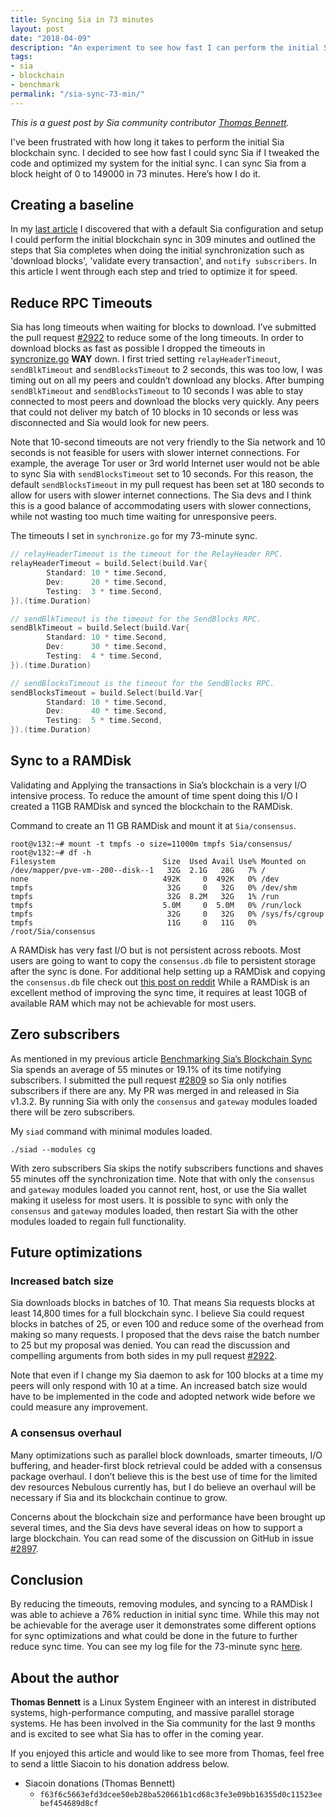 ```yaml
---
title: Syncing Sia in 73 minutes
layout: post
date: "2018-04-09"
description: "An experiment to see how fast I can perform the initial Sia blockchain sync"
tags:
- sia
- blockchain
- benchmark
permalink: "/sia-sync-73-min/"
---
```


*This is a guest post by Sia community contributor [Thomas Bennett](https://github.com/tbenz9).*

I've been frustrated with how long it takes to perform the initial Sia blockchain sync.  I decided to see how fast I could sync Sia if I tweaked the code and optimized my system for the initial sync.  I can sync Sia from a block height of 0 to 149000 in 73 minutes.  Here’s how I do it.

## Creating a baseline

In my [last article](https://blog.spaceduck.io/sia-blockchain-sync/) I discovered that with a default Sia configuration and setup I could perform the initial blockchain sync in 309 minutes and outlined the steps that Sia completes when doing the initial synchronization such as 'download blocks', 'validate every transaction', and `notify subscribers`.  In this article I went through each step and tried to optimize it for speed.

## Reduce RPC Timeouts

Sia has long timeouts when waiting for blocks to download.  I’ve submitted the pull request [#2922](https://github.com/NebulousLabs/Sia/pull/2922) to reduce some of the long timeouts.  In order to download blocks as fast as possible I dropped the timeouts in [syncronize.go](https://github.com/NebulousLabs/Sia/blob/master/modules/consensus/synchronize.go) **WAY** down.  I first tried setting `relayHeaderTimeout`, `sendBlkTimeout` and `sendBlocksTimeout` to 2 seconds, this was too low, I was timing out on all my peers and couldn’t download any blocks.  After bumping `sendBlkTimeout` and `sendBlocksTimeout` to 10 seconds I was able to stay connected to most peers and download the blocks very quickly.  Any peers that could not deliver my batch of 10 blocks in 10 seconds or less was disconnected and Sia would look for new peers.

Note that 10-second timeouts are not very friendly to the Sia network and 10 seconds is not feasible for users with slower internet connections.  For example, the average Tor user or 3rd world Internet user would not be able to sync Sia with `sendBlocksTimeout` set to 10 seconds.  For this reason, the default `sendBlocksTimeout` in my pull request has been set at 180 seconds to allow for users with slower internet connections.  The Sia devs and I think this is a good balance of accommodating users with slower connections, while not wasting too much time waiting for unresponsive peers.

The timeouts I set in `synchronize.go` for my 73-minute sync.

```go
// relayHeaderTimeout is the timeout for the RelayHeader RPC.
relayHeaderTimeout = build.Select(build.Var{
        Standard: 10 * time.Second,
        Dev:      20 * time.Second,
        Testing:  3 * time.Second,
}).(time.Duration)

// sendBlkTimeout is the timeout for the SendBlocks RPC.
sendBlkTimeout = build.Select(build.Var{
        Standard: 10 * time.Second,
        Dev:      30 * time.Second,
        Testing:  4 * time.Second,
}).(time.Duration)

// sendBlocksTimeout is the timeout for the SendBlocks RPC.
sendBlocksTimeout = build.Select(build.Var{
        Standard: 10 * time.Second,
        Dev:      40 * time.Second,
        Testing:  5 * time.Second,
}).(time.Duration)

```

## Sync to a RAMDisk

Validating and Applying the transactions in Sia’s blockchain is a very I/O intensive process. To reduce the amount of time spent doing this I/O I created a 11GB RAMDisk and synced the blockchain to the RAMDisk.

Command to create an 11 GB RAMDisk and mount it at `Sia/consensus`.

```shell
root@v132:~# mount -t tmpfs -o size=11000m tmpfs Sia/consensus/
root@v132:~# df -h
Filesystem                        Size  Used Avail Use% Mounted on
/dev/mapper/pve-vm--200--disk--1   32G  2.1G   28G   7% /
none                              492K     0  492K   0% /dev
tmpfs                              32G     0   32G   0% /dev/shm
tmpfs                              32G  8.2M   32G   1% /run
tmpfs                             5.0M     0  5.0M   0% /run/lock
tmpfs                              32G     0   32G   0% /sys/fs/cgroup
tmpfs                              11G     0   11G   0% /root/Sia/consensus
```

A RAMDisk has very fast I/O but is not persistent across reboots.  Most users are going to want to copy the `consensus.db` file to persistent storage after the sync is done.  For additional help setting up a RAMDisk and copying the `consensus.db` file check out [this post on reddit](https://www.reddit.com/r/siacoin/comments/6tp0ox/turbocharge_your_initial_syncing_to_15min_with/)  While a RAMDisk is an excellent method of improving the sync time, it requires at least 10GB of available RAM which may not be achievable for most users.

## Zero subscribers

As mentioned in my previous article [Benchmarking Sia’s Blockchain Sync](https://blog.spaceduck.io/sia-blockchain-sync/) Sia spends an average of 55 minutes or 19.1% of its time notifying subscribers.  I submitted the pull request [#2809](https://github.com/NebulousLabs/Sia/pull/2809) so Sia only notifies subscribers if there are any.  My PR was merged in and released in Sia v1.3.2.  By running Sia with only the `consensus` and `gateway` modules loaded there will be zero subscribers.

My `siad` command with minimal modules loaded.

```shell
./siad --modules cg
```

With zero subscribers Sia skips the notify subscribers functions and shaves 55 minutes off the synchronization time.  Note that with only the `consensus` and `gateway` modules loaded you cannot rent, host, or use the Sia wallet making it useless for most users.  It is possible to sync with only the `consensus` and `gateway` modules loaded, then restart Sia with the other modules loaded to regain full functionality.

## Future optimizations

### Increased batch size

Sia downloads blocks in batches of 10. That means Sia requests blocks at least 14,800 times for a full blockchain sync. I believe Sia could request blocks in batches of 25, or even 100 and reduce some of the overhead from making so many requests. I proposed that the devs raise the batch number to 25 but my proposal was denied. You can read the discussion and compelling arguments from both sides in my pull request [#2922](https://github.com/NebulousLabs/Sia/pull/2922).

Note that even if I change my Sia daemon to ask for 100 blocks at a time my peers will only respond with 10 at a time.  An increased batch size would have to be implemented in the code and adopted network wide before we could measure any improvement.

### A consensus overhaul

Many optimizations such as parallel block downloads, smarter timeouts, I/O buffering, and header-first block retrieval could be added with a consensus package overhaul.  I don’t believe this is the best use of time for the limited dev resources Nebulous currently has, but I do believe an overhaul will be necessary if Sia and its blockchain continue to grow.

Concerns about the blockchain size and performance have been brought up several times, and the Sia devs have several ideas on how to support a large blockchain.  You can read some of the discussion on GitHub in issue [#2897](https://github.com/NebulousLabs/Sia/issues/2897).

## Conclusion

By reducing the timeouts, removing modules, and syncing to a RAMDisk I was able to achieve a 76% reduction in initial sync time.  While this may not be achievable for the average user it demonstrates some different options for sync optimizations and what could be done in the future to further reduce sync time.  You can see my log file for the 73-minute sync [here](https://gist.github.com/tbenz9/6130ca40b94c6550b62b2ba65a7d77c8).

## About the author

**Thomas Bennett** is a Linux System Engineer with an interest in distributed systems, high-performance computing, and massive parallel storage systems. He has been involved in the Sia community for the last 9 months and is excited to see what Sia has to offer in the coming year.

If you enjoyed this article and would like to see more from Thomas, feel free to send a little Siacoin to his donation address below.

* Siacoin donations (Thomas Bennett)
  * `f63f6c5663efd3dcee50eb28ba520661b1cd68c3fe3e09bb16355d0c11523eebef454689d8cf`
